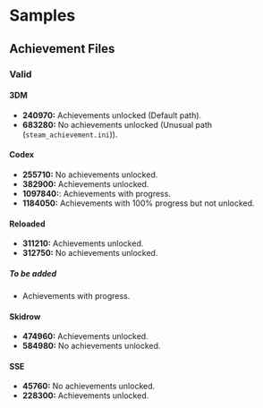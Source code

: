# Samples

## Achievement Files

### Valid

#### 3DM

* **240970:** Achievements unlocked (Default path).
* **683280:** No achievements unlocked (Unusual path (`steam_achievement.ini`)).

#### Codex

* **255710:** No achievements unlocked.
* **382900:** Achievements unlocked.
* **1097840:**: Achievements with progress.
* **1184050:** Achievements with 100% progress but not unlocked.

#### Reloaded

* **311210:** Achievements unlocked.
* **312750:** No achievements unlocked.

##### To be added

* Achievements with progress.

#### Skidrow

* **474960:** Achievements unlocked.
* **584980:** No achievements unlocked.

#### SSE

* **45760:** No achievements unlocked.
* **228300:** Achievements unlocked.